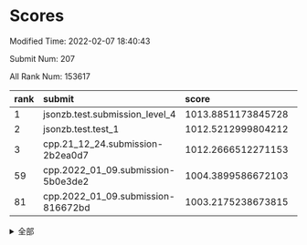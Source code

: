 # Scores

Modified Time: 2022-02-07 18:40:43

Submit Num: 207

All Rank Num: 153617

| rank |               submit               |       score        |       sigma        | pk_num |
| :--- | :--------------------------------- | :----------------- | :----------------- | :----- |
| 1    | jsonzb.test.submission_level_4     | 1013.8851173845728 | 0.7970517314812858 | 2964   |
| 2    | jsonzb.test.test_1                 | 1012.5212999804212 | 0.8155779409026847 | 2969   |
| 3    | cpp.21_12_24.submission-2b2ea0d7   | 1012.2666512271153 | 0.7725987034881137 | 2970   |
| 59   | cpp.2022_01_09.submission-5b0e3de2 | 1004.3899586672103 | 0.7100143934638705 | 2967   |
| 81   | cpp.2022_01_09.submission-816672bd | 1003.2175238673815 | 0.7225338058705684 | 2969   |


<details>
<summary>全部</summary>

| rank |                 submit                 |       score        |       sigma        | pk_num |
| :--- | :------------------------------------- | :----------------- | :----------------- | :----- |
| 1    | jsonzb.test.submission_level_4         | 1013.8851173845728 | 0.7970517314812858 | 2964   |
| 2    | jsonzb.test.test_1                     | 1012.5212999804212 | 0.8155779409026847 | 2969   |
| 3    | cpp.21_12_24.submission-2b2ea0d7       | 1012.2666512271153 | 0.7725987034881137 | 2970   |
| 4    | gobigger.level_3.submission_level_3_18 | 1011.6781417150565 | 0.7752871233283292 | 2969   |
| 5    | gobigger.level_3.submission_level_3_30 | 1011.3481302434936 | 0.7898787722554026 | 2966   |
| 6    | gobigger.level_3.submission_level_3_29 | 1011.3204743663042 | 0.7714179919863701 | 2966   |
| 7    | gobigger.level_3.submission_level_3_25 | 1011.0334638921267 | 0.7799662881612822 | 2971   |
| 8    | gobigger.level_3.submission_level_3_24 | 1010.9972958522018 | 0.7756689204716349 | 2969   |
| 9    | gobigger.level_3.submission_level_3_48 | 1010.8341447937775 | 0.7608040214076343 | 2966   |
| 10   | gobigger.level_3.submission_level_3_20 | 1010.6826680402711 | 0.759815676603407  | 2971   |
| 11   | gobigger.level_3.submission_level_3_8  | 1010.62111025239   | 0.7672082671715096 | 2969   |
| 12   | gobigger.level_3.submission_level_3_1  | 1010.5219253805079 | 0.7838600066897551 | 2972   |
| 13   | gobigger.level_3.submission_level_3_5  | 1010.4237257735344 | 0.7660073650812417 | 2965   |
| 14   | gobigger.level_3.submission_level_3_36 | 1010.3839649319808 | 0.751816758127782  | 2967   |
| 15   | gobigger.level_3.submission_level_3_45 | 1010.2448232675345 | 0.7662997596804101 | 2965   |
| 16   | gobigger.level_3.submission_level_3_3  | 1010.2130435740535 | 0.7465120209339008 | 2963   |
| 17   | gobigger.level_3.submission_level_3_27 | 1010.1978689596571 | 0.7724293612427428 | 2969   |
| 18   | gobigger.level_3.submission_level_3_31 | 1010.1897354170527 | 0.7715224849186539 | 2973   |
| 19   | gobigger.level_3.submission_level_3_9  | 1010.1656594967224 | 0.7461231310351017 | 2965   |
| 20   | gobigger.level_3.submission_level_3_35 | 1010.1609924550178 | 0.7490950294448877 | 2964   |
| 21   | gobigger.level_3.submission_level_3_16 | 1010.0504072301031 | 0.7342643447106323 | 2966   |
| 22   | gobigger.level_3.submission_level_3_14 | 1010.0259670183838 | 0.7484068963525917 | 2967   |
| 23   | gobigger.level_3.submission_level_3_13 | 1009.9966929011154 | 0.7403134962267462 | 2969   |
| 24   | gobigger.level_3.submission_level_3_23 | 1009.9898516043316 | 0.758748787935777  | 2968   |
| 25   | gobigger.level_3.submission_level_3_34 | 1009.947330034833  | 0.7623795979947072 | 2971   |
| 26   | gobigger.level_3.submission_level_3_7  | 1009.9430343143216 | 0.7648921727084933 | 2965   |
| 27   | gobigger.level_3.submission_level_3_42 | 1009.9005566908253 | 0.7455538177075448 | 2969   |
| 28   | gobigger.level_3.submission_level_3_32 | 1009.8604744899435 | 0.7635553209924243 | 2970   |
| 29   | gobigger.level_3.submission_level_3_26 | 1009.6985037868095 | 0.7667148395649914 | 2967   |
| 30   | gobigger.level_3.submission_level_3_11 | 1009.692921417668  | 0.7661202899573666 | 2964   |
| 31   | gobigger.level_3.submission_level_3_33 | 1009.6886307875048 | 0.7554660211387729 | 2970   |
| 32   | gobigger.level_3.submission_level_3_39 | 1009.6663665961668 | 0.7636149082702487 | 2967   |
| 33   | gobigger.level_3.submission_level_3_22 | 1009.6578394580353 | 0.7754976678190877 | 2969   |
| 34   | gobigger.level_3.submission_level_3_44 | 1009.602659431317  | 0.743752011730592  | 2971   |
| 35   | gobigger.level_3.submission_level_3_38 | 1009.5617069738529 | 0.7587453719716326 | 2972   |
| 36   | gobigger.level_3.submission_level_3_49 | 1009.5154412393655 | 0.7384545369256691 | 2970   |
| 37   | gobigger.level_3.submission_level_3_46 | 1009.4551525616738 | 0.7477963200522999 | 2962   |
| 38   | gobigger.level_3.submission_level_3_2  | 1009.453711480753  | 0.7546670617487976 | 2968   |
| 39   | gobigger.level_3.submission_level_3_40 | 1009.3768487241488 | 0.7425039111113495 | 2974   |
| 40   | gobigger.level_3.submission_level_3_19 | 1009.3572278091705 | 0.7656940481669763 | 2970   |
| 41   | gobigger.level_3.submission_level_3_37 | 1009.3478244033207 | 0.744096883568779  | 2968   |
| 42   | gobigger.level_3.submission_level_3_6  | 1009.337053037836  | 0.7360229059965604 | 2969   |
| 43   | gobigger.level_3.submission_level_3_15 | 1009.3320047116856 | 0.7446894197747737 | 2968   |
| 44   | gobigger.level_3.submission_level_3_4  | 1009.2454865192398 | 0.7612565741055066 | 2971   |
| 45   | gobigger.level_3.submission_level_3_10 | 1009.143182084053  | 0.7336383602670614 | 2970   |
| 46   | gobigger.level_3.submission_level_3_0  | 1008.9078656126118 | 0.7288321309163341 | 2967   |
| 47   | gobigger.level_3.submission_level_3_47 | 1008.7487087977793 | 0.7462460743317121 | 2965   |
| 48   | gobigger.level_3.submission_level_3_17 | 1008.7249103777692 | 0.7384034207438603 | 2971   |
| 49   | gobigger.level_3.submission_level_3_28 | 1008.6532445120058 | 0.736547956946437  | 2969   |
| 50   | gobigger.level_3.submission_level_3_21 | 1008.4724828883942 | 0.7273956587496009 | 2968   |
| 51   | gobigger.level_3.submission_level_3_41 | 1008.3484281281841 | 0.7472910543773551 | 2970   |
| 52   | gobigger.level_3.submission_level_3_43 | 1008.1378481847078 | 0.7388079539754653 | 2967   |
| 53   | gobigger.level_3.submission_level_3_12 | 1008.0882448273405 | 0.7429051827818235 | 2971   |
| 54   | gobigger.level_1.submission_level_1_21 | 1004.7493961915741 | 0.7134746379708343 | 2972   |
| 55   | gobigger.level_1.submission_level_1_12 | 1004.7261743978264 | 0.722630587808514  | 2971   |
| 56   | gobigger.level_1.submission_level_1_29 | 1004.5688310387998 | 0.7134506731767875 | 2968   |
| 57   | gobigger.level_1.submission_level_1_2  | 1004.4011327300124 | 0.7221694495453622 | 2967   |
| 58   | gobigger.level_1.submission_level_1_34 | 1004.3980846420427 | 0.7184929449733051 | 2969   |
| 59   | cpp.2022_01_09.submission-5b0e3de2     | 1004.3899586672103 | 0.7100143934638705 | 2967   |
| 60   | gobigger.level_1.submission_level_1_1  | 1004.3847022285257 | 0.7237810641114898 | 2968   |
| 61   | gobigger.level_1.submission_level_1_17 | 1004.2854062636497 | 0.7196715094825965 | 2968   |
| 62   | gobigger.level_1.submission_level_1_11 | 1004.2574439890171 | 0.7082537004583008 | 2973   |
| 63   | gobigger.level_1.submission_level_1_7  | 1004.0944094735561 | 0.7336781410200555 | 2974   |
| 64   | gobigger.level_1.submission_level_1_44 | 1004.0742411044167 | 0.7085498666320698 | 2969   |
| 65   | gobigger.level_1.submission_level_1_26 | 1004.0166357059925 | 0.7238144956424033 | 2973   |
| 66   | gobigger.level_1.submission_level_1_39 | 1003.9845753282902 | 0.7173551084693912 | 2965   |
| 67   | gobigger.level_1.submission_level_1_24 | 1003.8948798245241 | 0.709810003993438  | 2969   |
| 68   | gobigger.level_1.submission_level_1_30 | 1003.7970685080934 | 0.7272927249505649 | 2971   |
| 69   | gobigger.level_1.submission_level_1_41 | 1003.7412294065123 | 0.7120892897193669 | 2964   |
| 70   | gobigger.level_1.submission_level_1_25 | 1003.7359346850336 | 0.722290435493248  | 2967   |
| 71   | gobigger.level_1.submission_level_1_6  | 1003.7293226754597 | 0.70727478825604   | 2968   |
| 72   | gobigger.level_1.submission_level_1_8  | 1003.7012809926954 | 0.7089859722299593 | 2967   |
| 73   | gobigger.level_1.submission_level_1_37 | 1003.5492048757768 | 0.7173769981830963 | 2970   |
| 74   | gobigger.level_1.submission_level_1_46 | 1003.470163875704  | 0.7194149938972636 | 2971   |
| 75   | gobigger.level_1.submission_level_1_13 | 1003.428328789659  | 0.7052938995377425 | 2965   |
| 76   | gobigger.level_1.submission_level_1_5  | 1003.4149215305414 | 0.7169303247953996 | 2969   |
| 77   | gobigger.level_1.submission_level_1_14 | 1003.3884300954181 | 0.7266868928209175 | 2967   |
| 78   | gobigger.level_1.submission_level_1_35 | 1003.3801225642795 | 0.7211825838551338 | 2966   |
| 79   | gobigger.level_1.submission_level_1_18 | 1003.373113224665  | 0.7160915885482875 | 2968   |
| 80   | gobigger.level_1.submission_level_1_48 | 1003.2212612611239 | 0.7100361235300611 | 2973   |
| 81   | cpp.2022_01_09.submission-816672bd     | 1003.2175238673815 | 0.7225338058705684 | 2969   |
| 82   | gobigger.level_1.submission_level_1_15 | 1003.2167610782624 | 0.7058020672347054 | 2966   |
| 83   | gobigger.level_1.submission_level_1_36 | 1003.2034871166707 | 0.7070083785885987 | 2968   |
| 84   | gobigger.level_1.submission_level_1_38 | 1003.1412029623561 | 0.7216386020573888 | 2967   |
| 85   | gobigger.level_1.submission_level_1_4  | 1003.1265988350435 | 0.7129485485709777 | 2971   |
| 86   | gobigger.level_1.submission_level_1_16 | 1003.0987047001108 | 0.7170841803755824 | 2971   |
| 87   | gobigger.level_1.submission_level_1_49 | 1003.0780249485496 | 0.7169720451095091 | 2965   |
| 88   | gobigger.level_1.submission_level_1_23 | 1003.0709003055871 | 0.7193257685069416 | 2970   |
| 89   | gobigger.level_1.submission_level_1_42 | 1003.01521338288   | 0.7139754645134307 | 2968   |
| 90   | gobigger.level_1.submission_level_1_47 | 1003.0008766858845 | 0.7147867031131815 | 2969   |
| 91   | gobigger.level_1.submission_level_1_22 | 1002.930947375323  | 0.715862697389381  | 2965   |
| 92   | gobigger.level_1.submission_level_1_45 | 1002.900072710945  | 0.7201905428499524 | 2973   |
| 93   | gobigger.level_1.submission_level_1_32 | 1002.892180092712  | 0.7171566115583794 | 2967   |
| 94   | gobigger.level_1.submission_level_1_3  | 1002.8298189064466 | 0.7128575930839675 | 2969   |
| 95   | gobigger.level_1.submission_level_1_40 | 1002.6795617887269 | 0.7140563194999028 | 2968   |
| 96   | gobigger.level_1.submission_level_1_33 | 1002.6735788817532 | 0.7189523386975966 | 2968   |
| 97   | gobigger.level_1.submission_level_1_9  | 1002.6452975812994 | 0.7057202307652384 | 2967   |
| 98   | gobigger.level_1.submission_level_1_28 | 1002.5769704606663 | 0.7027576488904368 | 2965   |
| 99   | gobigger.level_1.submission_level_1_20 | 1002.474627288684  | 0.7154482224801731 | 2972   |
| 100  | gobigger.level_1.submission_level_1_31 | 1002.4210343423925 | 0.7155249088734255 | 2971   |
| 101  | gobigger.level_1.submission_level_1_27 | 1002.336663822248  | 0.6969935605167721 | 2972   |
| 102  | gobigger.level_1.submission_level_1_19 | 1002.2329896299238 | 0.7153125301629846 | 2970   |
| 103  | gobigger.level_1.submission_level_1_10 | 1002.1562684845627 | 0.717174601087374  | 2970   |
| 104  | gobigger.level_1.submission_level_1_0  | 1002.1314301171208 | 0.7132752901061312 | 2967   |
| 105  | gobigger.level_1.submission_level_1_43 | 1001.880779554747  | 0.7097875589900454 | 2970   |
| 106  | gobigger.random.submission_random_24   | 998.5292990976825  | 0.7152123623904117 | 2969   |
| 107  | gobigger.random.submission_random_49   | 997.5603444957402  | 0.7049790628820359 | 2962   |
| 108  | gobigger.random.submission_random_41   | 997.4577449423505  | 0.716490214284382  | 2969   |
| 109  | gobigger.random.submission_random_8    | 997.2436975602766  | 0.7111132388354212 | 2970   |
| 110  | gobigger.random.submission_random_26   | 997.2402247147522  | 0.701463984829239  | 2972   |
| 111  | gobigger.random.submission_random_38   | 996.893601712344   | 0.7049320144264949 | 2967   |
| 112  | gobigger.random.submission_random_21   | 996.7314506187157  | 0.7097783205936058 | 2973   |
| 113  | gobigger.random.submission_random_40   | 996.7281243664052  | 0.7060952720289934 | 2970   |
| 114  | gobigger.random.submission_random_37   | 996.6434870328123  | 0.7005505738114118 | 2967   |
| 115  | gobigger.random.submission_random_1    | 996.5989812467692  | 0.7132319259292933 | 2966   |
| 116  | gobigger.random.submission_random_35   | 996.568040355475   | 0.7131007198310361 | 2970   |
| 117  | gobigger.random.submission_random_44   | 996.5417376023732  | 0.7050587071450992 | 2968   |
| 118  | gobigger.random.submission_random_15   | 996.4166490274388  | 0.7124223814450895 | 2968   |
| 119  | gobigger.random.submission_random_0    | 996.3931941375336  | 0.7044616321408813 | 2968   |
| 120  | gobigger.random.submission_random_42   | 996.3803598859162  | 0.7108568314055165 | 2969   |
| 121  | gobigger.random.submission_random_6    | 996.3072958268416  | 0.7248673711863262 | 2968   |
| 122  | gobigger.level_2.submission_level_2_31 | 996.293282015635   | 0.7127780989808284 | 2966   |
| 123  | gobigger.random.submission_random_45   | 996.2762441822473  | 0.7119721385876097 | 2963   |
| 124  | gobigger.random.submission_random_48   | 996.2367455206279  | 0.7150079680337664 | 2969   |
| 125  | gobigger.random.submission_random_20   | 996.1359298451222  | 0.7225497403770984 | 2970   |
| 126  | gobigger.random.submission_random_30   | 996.0533336706652  | 0.7116324637335443 | 2967   |
| 127  | gobigger.random.submission_random_27   | 996.0462447652816  | 0.7215976802642142 | 2970   |
| 128  | gobigger.random.submission_random_32   | 996.0364588883568  | 0.7170280921423776 | 2970   |
| 129  | gobigger.random.submission_random_22   | 996.0075392672532  | 0.7134325437495923 | 2969   |
| 130  | gobigger.random.submission_random_28   | 995.9770252907689  | 0.7016041401626645 | 2968   |
| 131  | gobigger.random.submission_random_16   | 995.8941273642741  | 0.6977738431449411 | 2971   |
| 132  | gobigger.random.submission_random_39   | 995.8192735680063  | 0.7136947132696294 | 2971   |
| 133  | gobigger.random.submission_random_25   | 995.791990912947   | 0.706200072823223  | 2967   |
| 134  | gobigger.random.submission_random_47   | 995.7766345566865  | 0.7179191606703926 | 2962   |
| 135  | gobigger.random.submission_random_43   | 995.7505246318088  | 0.7228710404286781 | 2972   |
| 136  | gobigger.random.submission_random_23   | 995.6838449550736  | 0.7091674549627556 | 2968   |
| 137  | gobigger.random.submission_random_17   | 995.6703421134791  | 0.7097816764497292 | 2976   |
| 138  | gobigger.random.submission_random_2    | 995.6423161455336  | 0.7189086162720817 | 2973   |
| 139  | gobigger.random.submission_random_33   | 995.60747093423    | 0.704017894639687  | 2965   |
| 140  | gobigger.random.submission_random_36   | 995.5791992453384  | 0.7165467216033168 | 2974   |
| 141  | gobigger.random.submission_random_31   | 995.5510254039559  | 0.7009990849987409 | 2970   |
| 142  | gobigger.random.submission_random_13   | 995.4667718224002  | 0.7041846037807307 | 2967   |
| 143  | gobigger.random.submission_random_5    | 995.3858391235104  | 0.7131223021755982 | 2973   |
| 144  | gobigger.random.submission_random_34   | 995.3855520398151  | 0.7113842092194371 | 2977   |
| 145  | gobigger.random.submission_random_14   | 995.3048847724523  | 0.7182300469035134 | 2967   |
| 146  | gobigger.random.submission_random_7    | 995.2921635068928  | 0.7159202242898617 | 2966   |
| 147  | gobigger.random.submission_random_9    | 995.2804321343738  | 0.7109192726831164 | 2963   |
| 148  | gobigger.random.submission_random_12   | 995.2731995665503  | 0.7141462675854005 | 2969   |
| 149  | gobigger.random.submission_random_4    | 995.0533935163527  | 0.7075867415528251 | 2964   |
| 150  | gobigger.random.submission_random_19   | 994.9890045950214  | 0.6981447904134538 | 2968   |
| 151  | gobigger.random.submission_random_3    | 994.9377905601632  | 0.715431744659824  | 2968   |
| 152  | gobigger.random.submission_random_29   | 994.8558968335184  | 0.7140441639695677 | 2971   |
| 153  | gobigger.random.submission_random_46   | 994.8081804561986  | 0.7082318704451052 | 2969   |
| 154  | gobigger.random.submission_random_10   | 994.5776411326475  | 0.7032866173629697 | 2971   |
| 155  | gobigger.random.submission_random_18   | 994.5595442743802  | 0.7238629456702338 | 2966   |
| 156  | gobigger.random.submission_random_11   | 994.3757744172227  | 0.7371088787159428 | 2969   |
| 157  | gobigger.level_2.submission_level_2_44 | 994.0543484249886  | 0.725187650674971  | 2969   |
| 158  | gobigger.level_2.submission_level_2_14 | 993.9960235969203  | 0.7248964746260483 | 2966   |
| 159  | gobigger.level_2.submission_level_2_33 | 993.8827211448994  | 0.7320529760970645 | 2974   |
| 160  | gobigger.level_2.submission_level_2_25 | 993.3556713366083  | 0.7518391416455906 | 2967   |
| 161  | gobigger.level_2.submission_level_2_10 | 993.3378030304059  | 0.7647653964076129 | 2965   |
| 162  | gobigger.level_2.submission_level_2_41 | 993.1721091388072  | 0.7303376078442243 | 2964   |
| 163  | gobigger.level_2.submission_level_2_19 | 993.1412194365413  | 0.7442231849930611 | 2972   |
| 164  | gobigger.level_2.submission_level_2_26 | 993.1120118965645  | 0.7355960209647396 | 2960   |
| 165  | gobigger.level_2.submission_level_2_38 | 993.1054205804254  | 0.7237658048678483 | 2971   |
| 166  | gobigger.level_2.submission_level_2_21 | 993.0493090309706  | 0.7390086622186377 | 2967   |
| 167  | gobigger.level_2.submission_level_2_17 | 993.006883655604   | 0.7483461409724158 | 2964   |
| 168  | gobigger.level_2.submission_level_2_1  | 992.720456035588   | 0.7268499771569551 | 2961   |
| 169  | gobigger.level_2.submission_level_2_8  | 992.6560893147317  | 0.7305584202271465 | 2968   |
| 170  | gobigger.level_2.submission_level_2_4  | 992.6278875888631  | 0.7421136751206981 | 2969   |
| 171  | gobigger.level_2.submission_level_2_45 | 992.4095549351997  | 0.7324823206191776 | 2965   |
| 172  | gobigger.level_2.submission_level_2_29 | 992.3960095424596  | 0.7390412592007675 | 2968   |
| 173  | gobigger.level_2.submission_level_2_2  | 992.3796163298072  | 0.7421150272741995 | 2968   |
| 174  | gobigger.level_2.submission_level_2_5  | 992.3444259940338  | 0.7575330710343915 | 2966   |
| 175  | gobigger.level_2.submission_level_2_32 | 992.2865337555472  | 0.7411089117203159 | 2967   |
| 176  | gobigger.level_2.submission_level_2_11 | 992.1974290323708  | 0.7395772038903813 | 2969   |
| 177  | gobigger.level_2.submission_level_2_6  | 992.140205429039   | 0.7448634246860785 | 2963   |
| 178  | gobigger.level_2.submission_level_2_49 | 992.1171673219055  | 0.7301505272366802 | 2967   |
| 179  | gobigger.level_2.submission_level_2_16 | 992.0684705776074  | 0.7346540690952602 | 2967   |
| 180  | gobigger.level_2.submission_level_2_0  | 992.0459329206878  | 0.7539324082824703 | 2970   |
| 181  | gobigger.level_2.submission_level_2_35 | 991.98866553824    | 0.761155742094105  | 2969   |
| 182  | gobigger.level_2.submission_level_2_23 | 991.8289146104172  | 0.7242185001881212 | 2966   |
| 183  | gobigger.level_2.submission_level_2_24 | 991.7857744515237  | 0.7567968714427997 | 2964   |
| 184  | gobigger.level_2.submission_level_2_22 | 991.7727069708296  | 0.7500413059873032 | 2965   |
| 185  | gobigger.level_2.submission_level_2_48 | 991.6325947914271  | 0.7410316565167824 | 2969   |
| 186  | gobigger.level_2.submission_level_2_28 | 991.542545924524   | 0.7448411382933869 | 2972   |
| 187  | gobigger.level_2.submission_level_2_3  | 991.5332310218491  | 0.7503645080003694 | 2972   |
| 188  | gobigger.level_2.submission_level_2_27 | 991.5321558173981  | 0.7344147737036143 | 2971   |
| 189  | gobigger.level_2.submission_level_2_37 | 991.4663746504189  | 0.7530441504471823 | 2971   |
| 190  | gobigger.level_2.submission_level_2_15 | 991.4422611358324  | 0.7714402610925813 | 2971   |
| 191  | gobigger.level_2.submission_level_2_7  | 991.3883988351491  | 0.7523348396560368 | 2971   |
| 192  | gobigger.level_2.submission_level_2_42 | 991.38007364096    | 0.7525266291883815 | 2971   |
| 193  | gobigger.level_2.submission_level_2_40 | 991.3665905540893  | 0.7711562008695215 | 2969   |
| 194  | gobigger.level_2.submission_level_2_30 | 991.3393250309944  | 0.7413961842128397 | 2971   |
| 195  | gobigger.level_2.submission_level_2_46 | 991.3330215335003  | 0.7375258913880083 | 2970   |
| 196  | gobigger.level_2.submission_level_2_12 | 991.3080377479905  | 0.7575056377738559 | 2970   |
| 197  | gobigger.level_2.submission_level_2_43 | 991.2215233060739  | 0.7465385097161857 | 2970   |
| 198  | gobigger.level_2.submission_level_2_13 | 991.178266077628   | 0.7546445582836979 | 2961   |
| 199  | gobigger.level_2.submission_level_2_47 | 991.1384593085455  | 0.7564533486682103 | 2966   |
| 200  | gobigger.level_2.submission_level_2_39 | 991.1251814738644  | 0.751499639766322  | 2970   |
| 201  | gobigger.level_2.submission_level_2_36 | 991.0977764991188  | 0.745985378030949  | 2970   |
| 202  | gobigger.level_2.submission_level_2_9  | 990.8985525207945  | 0.7381774303891904 | 2970   |
| 203  | gobigger.level_2.submission_level_2_18 | 990.6985102510483  | 0.7792303871346689 | 2968   |
| 204  | gobigger.level_2.submission_level_2_34 | 989.7395920297586  | 0.7810059944667058 | 2971   |
| 205  | gobigger.level_2.submission_level_2_20 | 989.0701542017664  | 0.7799950404462923 | 2969   |
| 206  | gobigger.none.submission_none_0        | 976.3515820378359  | 1.4172472069938733 | 2968   |
| 207  | gobigger.none.submission_none_1        | 973.829347460276   | 1.783616076972542  | 2971   |

</details>